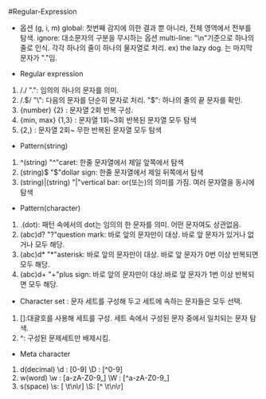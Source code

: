 #Regular-Expression

* 옵션 (g, i, m)
global: 첫번째 감지에 의한 결과 뿐 아니라, 전체 영역에서 전부를 탐색.
ignore: 대소문자의 구분을 무시하는 옵션
multi-line: "\n"기준으로 하나의 줄로 인식. 각각 하나의 줄이 하나의 물자열로 처리. ex) the lazy dog. 는 마지막 문자가 "."임.

* Regular expression
1) /./ 
".": 임의의 하나의 문자를 의미.
2) /\.$/ 
"\": 다음의 문자를 단순히 문자로 처리.
"$": 하나의 줄의 끝 문자를 확인.
3) {number}
{2} : 문자열 2회 반복 구성.
4) {min, max}
{1,3} : 문자열 1회~3회 반복된 문자열 모두 탐색
5) {2,} : 문자열 2회~ 무한 반복된 문자열 모두 탐색

* Pattern(string)
1) ^(string)
"^"caret: 한줄 문자열에서 제일 앞쪽에서 탐색
2) (string)$
"$"dollar sign: 한줄 문자열에서 제일 뒤쪽에서 탐색
3) (string)|(string)
"|"vertical bar: or(또는)의 의미를 가짐. 여러 문자열을 동시에 탐색

* Pattern(character)
1) .(dot): 패턴 속에서의 dot는 임의의 한 문자를 의미. 어떤 문자여도 상관없음.
2) (abc)d?
"?"question mark: 바로 앞의 문자만이 대상. 바로 앞 문자가 있거나 없거나 모두 해당.
3) (abc)d*
"*"asterisk: 바로 앞의 문자만이 대상. 바로 앞 문자가 0번 이상 반복되면 모두 해당.
4) (abc)d+
"+"plus sign: 바로 앞의 문자만이 대상.바로 앞 문자가 1번 이상 반복되면 모두 해당. 

* Character set
: 문자 세트를 구성해 두고 세트에 속하는 문자들은 모두 선택.
1) []:대괄호를 사용해 세트를 구성. 세트 속에서 구성된 문자 중에서 일치되는 문자 탐색. 
2) ^: 구성된 문제세트만 배제시킴.

* Meta character
1) d(decimal)
\d : [0-9]
\D : [^0-9]
2) w(word)
\w : [a-zA-Z0-9_]
\W : [^a-zA-Z0-9_]
3) s(space)
\s: [ \t\n\r]
\S: [^ \t\n\r]
